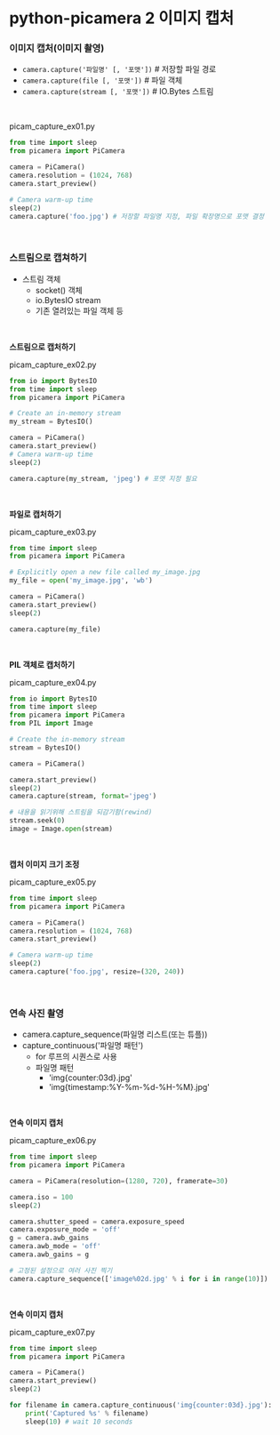 # python-picamera 2 이미지 캡처

### 이미지 캡처(이미지 촬영)

-   `camera.capture('파일명' [, '포맷'])` # 저장할 파일 경로
-   `camera.capture(file [, '포맷'])` # 파일 객체
-   `camera.capture(stream [, '포맷'])` # IO.Bytes 스트림

<br>

 picam_capture_ex01.py

```python
from time import sleep
from picamera import PiCamera

camera = PiCamera()
camera.resolution = (1024, 768)
camera.start_preview()

# Camera warm-up time
sleep(2)
camera.capture('foo.jpg') # 저장할 파일명 지정, 파일 확장명으로 포맷 결정
```

<br>

### 스트림으로 캡쳐하기

-   스트림 객체
    -   socket() 객체
    -   io.BytesIO stream
    -   기존 열려있는 파일 객체 등

<br>

**스트림으로 캡처하기**

picam_capture_ex02.py

```python
from io import BytesIO
from time import sleep
from picamera import PiCamera

# Create an in-memory stream
my_stream = BytesIO()

camera = PiCamera()
camera.start_preview()
# Camera warm-up time
sleep(2)

camera.capture(my_stream, 'jpeg') # 포맷 지정 필요
```

<br>

**파일로 캡처하기**

picam_capture_ex03.py

```python
from time import sleep
from picamera import PiCamera

# Explicitly open a new file called my_image.jpg
my_file = open('my_image.jpg', 'wb')

camera = PiCamera()
camera.start_preview()
sleep(2)

camera.capture(my_file)
```

<br>

**PIL 객체로 캡처하기**

picam_capture_ex04.py

```python
from io import BytesIO
from time import sleep
from picamera import PiCamera
from PIL import Image

# Create the in-memory stream
stream = BytesIO()

camera = PiCamera()

camera.start_preview()
sleep(2)
camera.capture(stream, format='jpeg')

# 내용을 읽기위해 스트림을 되감기함(rewind)
stream.seek(0)
image = Image.open(stream)
```

<br>

**캡처 이미지 크기 조정**

picam_capture_ex05.py

```python
from time import sleep
from picamera import PiCamera

camera = PiCamera()
camera.resolution = (1024, 768)
camera.start_preview()

# Camera warm-up time
sleep(2)
camera.capture('foo.jpg', resize=(320, 240))
```

<br>

### 연속 사진 촬영

-   camera.capture_sequence(파일명 리스트(또는 튜플))
-   capture_continuous('파일명 패턴')
    -   for 루프의 시퀀스로 사용
    -   파일명 패턴
        -   'img{counter:03d}.jpg'
        -   'img{timestamp:%Y-%m-%d-%H-%M}.jpg'

<br>

**연속 이미지 캡처**

picam_capture_ex06.py

```python
from time import sleep
from picamera import PiCamera

camera = PiCamera(resolution=(1280, 720), framerate=30)

camera.iso = 100
sleep(2)

camera.shutter_speed = camera.exposure_speed
camera.exposure_mode = 'off'
g = camera.awb_gains
camera.awb_mode = 'off'
camera.awb_gains = g

# 고정된 설정으로 여러 사진 찍기
camera.capture_sequence(['image%02d.jpg' % i for i in range(10)])
```

<br>

**연속 이미지 캡처**

picam_capture_ex07.py

```python
from time import sleep
from picamera import PiCamera

camera = PiCamera()
camera.start_preview()
sleep(2)

for filename in camera.capture_continuous('img{counter:03d}.jpg'):
    print('Captured %s' % filename)
    sleep(10) # wait 10 seconds
```

<br>